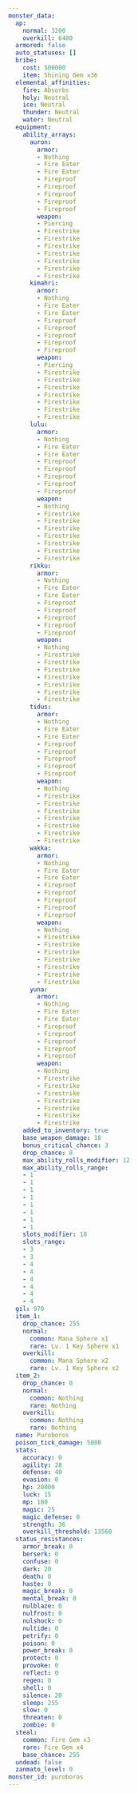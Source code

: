 ```yaml
---
monster_data:
  ap:
    normal: 3200
    overkill: 6400
  armored: false
  auto_statuses: []
  bribe:
    cost: 500000
    item: Shining Gem x36
  elemental_affinities:
    fire: Absorbs
    holy: Neutral
    ice: Neutral
    thunder: Neutral
    water: Neutral
  equipment:
    ability_arrays:
      auron:
        armor:
        - Nothing
        - Fire Eater
        - Fire Eater
        - Fireproof
        - Fireproof
        - Fireproof
        - Fireproof
        - Fireproof
        weapon:
        - Piercing
        - Firestrike
        - Firestrike
        - Firestrike
        - Firestrike
        - Firestrike
        - Firestrike
        - Firestrike
      kimahri:
        armor:
        - Nothing
        - Fire Eater
        - Fire Eater
        - Fireproof
        - Fireproof
        - Fireproof
        - Fireproof
        - Fireproof
        weapon:
        - Piercing
        - Firestrike
        - Firestrike
        - Firestrike
        - Firestrike
        - Firestrike
        - Firestrike
        - Firestrike
      lulu:
        armor:
        - Nothing
        - Fire Eater
        - Fire Eater
        - Fireproof
        - Fireproof
        - Fireproof
        - Fireproof
        - Fireproof
        weapon:
        - Nothing
        - Firestrike
        - Firestrike
        - Firestrike
        - Firestrike
        - Firestrike
        - Firestrike
        - Firestrike
      rikku:
        armor:
        - Nothing
        - Fire Eater
        - Fire Eater
        - Fireproof
        - Fireproof
        - Fireproof
        - Fireproof
        - Fireproof
        weapon:
        - Nothing
        - Firestrike
        - Firestrike
        - Firestrike
        - Firestrike
        - Firestrike
        - Firestrike
        - Firestrike
      tidus:
        armor:
        - Nothing
        - Fire Eater
        - Fire Eater
        - Fireproof
        - Fireproof
        - Fireproof
        - Fireproof
        - Fireproof
        weapon:
        - Nothing
        - Firestrike
        - Firestrike
        - Firestrike
        - Firestrike
        - Firestrike
        - Firestrike
        - Firestrike
      wakka:
        armor:
        - Nothing
        - Fire Eater
        - Fire Eater
        - Fireproof
        - Fireproof
        - Fireproof
        - Fireproof
        - Fireproof
        weapon:
        - Nothing
        - Firestrike
        - Firestrike
        - Firestrike
        - Firestrike
        - Firestrike
        - Firestrike
        - Firestrike
      yuna:
        armor:
        - Nothing
        - Fire Eater
        - Fire Eater
        - Fireproof
        - Fireproof
        - Fireproof
        - Fireproof
        - Fireproof
        weapon:
        - Nothing
        - Firestrike
        - Firestrike
        - Firestrike
        - Firestrike
        - Firestrike
        - Firestrike
        - Firestrike
    added_to_inventory: true
    base_weapon_damage: 18
    bonus_critical_chance: 3
    drop_chance: 8
    max_ability_rolls_modifier: 12
    max_ability_rolls_range:
    - 1
    - 1
    - 1
    - 1
    - 1
    - 1
    - 1
    - 1
    slots_modifier: 18
    slots_range:
    - 3
    - 3
    - 4
    - 4
    - 4
    - 4
    - 4
    - 4
  gil: 970
  item_1:
    drop_chance: 255
    normal:
      common: Mana Sphere x1
      rare: Lv. 1 Key Sphere x1
    overkill:
      common: Mana Sphere x2
      rare: Lv. 1 Key Sphere x2
  item_2:
    drop_chance: 0
    normal:
      common: Nothing
      rare: Nothing
    overkill:
      common: Nothing
      rare: Nothing
  name: Puroboros
  poison_tick_damage: 5000
  stats:
    accuracy: 0
    agility: 28
    defense: 40
    evasion: 0
    hp: 20000
    luck: 15
    mp: 180
    magic: 25
    magic_defense: 0
    strength: 36
    overkill_threshold: 13560
  status_resistances:
    armor_break: 0
    berserk: 0
    confuse: 0
    dark: 20
    death: 0
    haste: 0
    magic_break: 0
    mental_break: 0
    nulblaze: 0
    nulfrost: 0
    nulshock: 0
    nultide: 0
    petrify: 0
    poison: 0
    power_break: 0
    protect: 0
    provoke: 0
    reflect: 0
    regen: 0
    shell: 0
    silence: 20
    sleep: 255
    slow: 0
    threaten: 0
    zombie: 0
  steal:
    common: Fire Gem x3
    rare: Fire Gem x4
    base_chance: 255
  undead: false
  zanmato_level: 0
monster_id: puroboros
---
```

